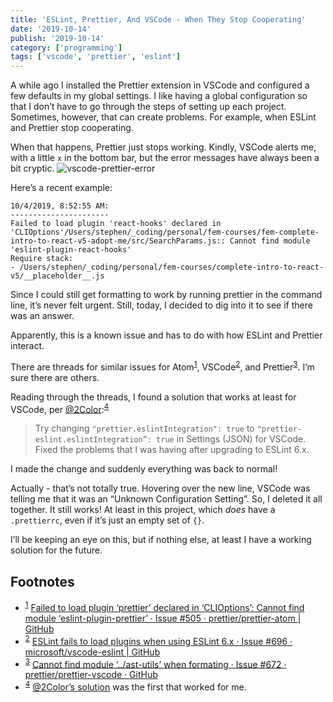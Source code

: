```yaml
---
title: 'ESLint, Prettier, And VSCode - When They Stop Cooperating'
date: '2019-10-14'
publish: '2019-10-14'
category: ['programming']
tags: ['vscode', 'prettier', 'eslint']
---
```


A while ago I installed the Prettier extension in VSCode and configured a few defaults in my global settings. I like having a global configuration so that I don’t have to go through the steps of setting up each project. Sometimes, however, that can create problems. For example, when ESLint and Prettier stop cooperating.

When that happens, Prettier just stops working. Kindly, VSCode alerts me, with a little `x` in the bottom bar, but the error messages have always been a bit cryptic.
![vscode-prettier-error](https://res.cloudinary.com/scweiss1/image/upload/v1593206679/vscode-prettier-error_lastlb.png)

Here’s a recent example:

```shell
10/4/2019, 8:52:55 AM:
----------------------
Failed to load plugin 'react-hooks' declared in 'CLIOptions'/Users/stephen/_coding/personal/fem-courses/fem-complete-intro-to-react-v5-adopt-me/src/SearchParams.js:: Cannot find module 'eslint-plugin-react-hooks'
Require stack:
- /Users/stephen/_coding/personal/fem-courses/complete-intro-to-react-v5/__placeholder__.js
```

Since I could still get formatting to work by running prettier in the command line, it’s never felt urgent. Still, today, I decided to dig into it to see if there was an answer.

Apparently, this is a known issue and has to do with how ESLint and Prettier interact.

There are threads for similar issues for Atom<sup>[1](#fn)</sup><a id="sup1"></a>, VSCode<sup>[2](#fn2)</sup><a id="sup2"></a>, and Prettier<sup>[3](#fn3)</sup><a id="sup3"></a>. I’m sure there are others.

Reading through the threads, I found a solution that works at least for VSCode, per [@2Color](https://github.com/2color):<sup>[4](#fn4)</sup><a id="sup4"></a>

> Try changing
> `"prettier.eslintIntegration": true`
> to
> `"prettier-eslint.eslintIntegration”: true`
> in Settings (JSON) for VSCode.
> Fixed the problems that I was having after upgrading to ESLint 6.x.

I made the change and suddenly everything was back to normal!

Actually - that’s not totally true. Hovering over the new line, VSCode was telling me that it was an “Unknown Configuration Setting”. So, I deleted it all together. It still works! At least in this project, which _does_ have a `.prettierrc`, even if it’s just an empty set of `{}`.

I’ll be keeping an eye on this, but if nothing else, at least I have a working solution for the future.

## Footnotes

-   <sup>[1](#sup1)</sup><a id="fn1"></a> [Failed to load plugin ‘prettier’ declared in ‘CLIOptions’: Cannot find module ‘eslint-plugin-prettier’ · Issue #505 · prettier/prettier-atom | GitHub](https://github.com/prettier/prettier-atom/issues/505)
-   <sup>[2](#sup2)</sup><a id="fn2"></a> [ESLint fails to load plugins when using ESLint 6.x · Issue #696 · microsoft/vscode-eslint | GitHub](https://github.com/microsoft/vscode-eslint/issues/696)
-   <sup>[3](#sup3)</sup><a id="fn3"></a> [Cannot find module ‘../ast-utils’ when formating · Issue #672 · prettier/prettier-vscode · GitHub](https://github.com/prettier/prettier-vscode/issues/672)
-   <sup>[4](#sup4)</sup><a id="fn4"></a> [@2Color’s solution](https://github.com/microsoft/vscode-eslint/issues/696#issuecomment-528305585) was the first that worked for me.
